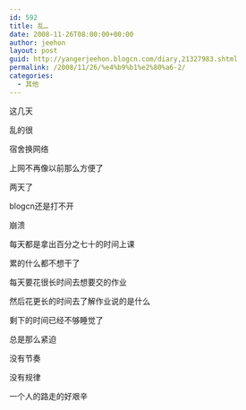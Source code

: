```yaml
---
id: 592
title: 乱…
date: 2008-11-26T08:00:00+00:00
author: jeehon
layout: post
guid: http://yangerjeehon.blogcn.com/diary,21327983.shtml
permalink: /2008/11/26/%e4%b9%b1%e2%80%a6-2/
categories:
  - 其他
---
```

这几天
  
乱的很

宿舍换网络
  
上网不再像以前那么方便了
  
两天了
  
blogcn还是打不开
  
崩溃
  
每天都是拿出百分之七十的时间上课
  
累的什么都不想干了
  
每天要花很长时间去想要交的作业
  
然后花更长的时间去了解作业说的是什么
  
剩下的时间已经不够睡觉了
  
总是那么紧迫
  
没有节奏
  
没有规律
  
一个人的路走的好艰辛